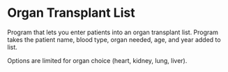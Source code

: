 # Organ Transplant List
Program that lets you enter patients into an organ transplant list. Program takes the patient name, blood type, organ needed, age, and year added to list.

Options are limited for organ choice (heart, kidney, lung, liver).

